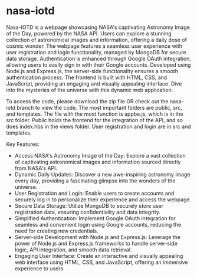 # nasa-iotd
Nasa-IOTD is a webpage showcasing NASA's captivating Astronomy Image of the Day, powered by the NASA API. Users can explore a stunning collection of astronomical images and information, offering a daily dose of cosmic wonder. The webpage features a seamless user experience with user registration and login functionality, managed by MongoDB for secure data storage. Authentication is enhanced through Google OAuth integration, allowing users to easily sign in with their Google accounts. Developed using Node.js and Express.js, the server-side functionality ensures a smooth authentication process. The frontend is built with HTML, CSS, and JavaScript, providing an engaging and visually appealing interface. Dive into the mysteries of the universe with this dynamic web application.

To access the code, please download the zip file OR check out the nasa-iotd branch to view the code. The most important folders are public, src, and templates. The file with the most function is appbe.js, which is in the src folder. Public holds the frontend for the integration of the API, and so does index.hbs in the views folder. User registration and login are in src and templates. 

Key Features:
- Access NASA's Astronomy Image of the Day: Explore a vast collection of captivating astronomical images and information sourced directly from NASA's API.
- Dynamic Daily Updates: Discover a new awe-inspiring astronomy image every day, providing a fascinating glimpse into the wonders of the universe.
- User Registration and Login: Enable users to create accounts and securely log in to personalize their experience and access the webpage.
- Secure Data Storage: Utilize MongoDB to securely store user registration data, ensuring confidentiality and data integrity.
- Simplified Authentication: Implement Google OAuth integration for seamless and convenient login using Google accounts, reducing the need for creating new credentials.
- Server-side Development with Node.js and Express.js: Leverage the power of Node.js and Express.js frameworks to handle server-side logic, API integration, and smooth data retrieval.
- Engaging User Interface: Create an interactive and visually appealing web interface using HTML, CSS, and JavaScript, offering an immersive experience to users.


